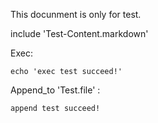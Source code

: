 This docunment is only for test.

include 'Test-Content.markdown'

Exec:

    echo 'exec test succeed!'

Append_to 'Test.file' :

    append test succeed!
